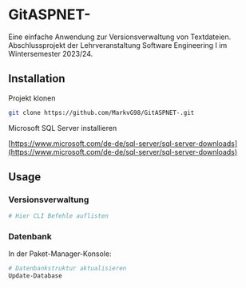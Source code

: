 # GitASPNET-

Eine einfache Anwendung zur Versionsverwaltung von Textdateien. Abschlussprojekt der Lehrveranstaltung Software Engineering I im Wintersemester 2023/24.

## Installation

Projekt klonen

```bash
git clone https://github.com/MarkvG98/GitASPNET-.git
```
Microsoft SQL Server installieren

[https://www.microsoft.com/de-de/sql-server/sql-server-downloads](https://www.microsoft.com/de-de/sql-server/sql-server-downloads)

## Usage

### Versionsverwaltung
```bash
# Hier CLI Befehle auflisten
```
### Datenbank

In der Paket-Manager-Konsole:

```bash
# Datenbankstruktur aktualisieren
Update-Database
```